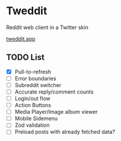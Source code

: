 # Tweddit
Reddit web client in a Twitter skin

[tweddit.app](https://tweddit.app)

## TODO List
 - [x] Pull-to-refresh
 - [ ] Error boundaries
 - [ ] Subreddit switcher
 - [ ] Accurate reply/comment counts
 - [ ] Login/out flow
 - [ ] Action Buttons
 - [ ] Media Player/Image album viewer
 - [ ] Mobile Sidemenu
 - [ ] Zod validation
 - [ ] Preload posts with already fetched data?